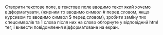 Створити текстове поле, в текстове поле вводимо текст який хочемо відформатувати, (жирним то вводимо символ # перед словом, якщо курсивом то вводимо символ $ перед словом), зробити заміну тих спецсимволів та 1 слова після них на слово обгорнуте у відповідний html тег, і вивести повідомлення відформатоване на екран.